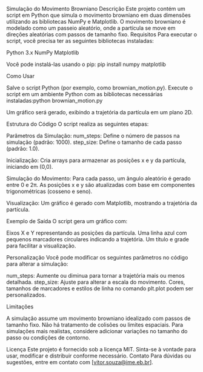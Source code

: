 Simulação do Movimento Browniano
Descrição
Este projeto contém um script em Python que simula o movimento browniano em duas dimensões utilizando as bibliotecas NumPy e Matplotlib. O movimento browniano é modelado como um passeio aleatório, onde a partícula se move em direções aleatórias com passos de tamanho fixo.
Requisitos
Para executar o script, você precisa ter as seguintes bibliotecas instaladas:

Python 3.x
NumPy
Matplotlib

Você pode instalá-las usando o pip:
pip install numpy matplotlib

Como Usar

Salve o script Python (por exemplo, como brownian_motion.py).
Execute o script em um ambiente Python com as bibliotecas necessárias instaladas:python brownian_motion.py


Um gráfico será gerado, exibindo a trajetória da partícula em um plano 2D.

Estrutura do Código
O script realiza as seguintes etapas:

Parâmetros da Simulação:
num_steps: Define o número de passos na simulação (padrão: 1000).
step_size: Define o tamanho de cada passo (padrão: 1.0).


Inicialização:
Cria arrays para armazenar as posições x e y da partícula, iniciando em (0,0).


Simulação do Movimento:
Para cada passo, um ângulo aleatório é gerado entre 0 e 2π.
As posições x e y são atualizadas com base em componentes trigonométricas (cosseno e seno).


Visualização:
Um gráfico é gerado com Matplotlib, mostrando a trajetória da partícula.



Exemplo de Saída
O script gera um gráfico com:

Eixos X e Y representando as posições da partícula.
Uma linha azul com pequenos marcadores circulares indicando a trajetória.
Um título e grade para facilitar a visualização.

Personalização
Você pode modificar os seguintes parâmetros no código para alterar a simulação:

num_steps: Aumente ou diminua para tornar a trajetória mais ou menos detalhada.
step_size: Ajuste para alterar a escala do movimento.
Cores, tamanhos de marcadores e estilos de linha no comando plt.plot podem ser personalizados.

Limitações

A simulação assume um movimento browniano idealizado com passos de tamanho fixo.
Não há tratamento de colisões ou limites espaciais.
Para simulações mais realistas, considere adicionar variações no tamanho do passo ou condições de contorno.

Licença
Este projeto é fornecido sob a licença MIT. Sinta-se à vontade para usar, modificar e distribuir conforme necessário.
Contato
Para dúvidas ou sugestões, entre em contato com [vitor.souza@ime.eb.br].
